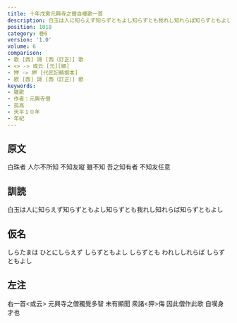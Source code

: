 ```yaml
---
title: 十年戊寅元興寺之僧自嘆歌一首
description: 白玉は人に知らえず知らずともよし知らずとも我れし知れらば知らずともよし
position: 1018
category: 巻6
version: '1.0'
volume: 6
comparison:
- 歌 [西] 謌 [西（訂正）] 歌
- <> -> 或云 [元][細]
- 押 -> 狎 [代匠記精撰本]
- 歌 [西] 謌 [西（訂正）] 歌
keywords:
- 雑歌
- 作者：元興寺僧
- 孤高
- 天平１０年
- 年紀
---
```


## 原文

白珠者 人尓不所知 不知友縦 雖不知 吾之知有者 不知友任意

## 訓読

白玉は人に知らえず知らずともよし知らずとも我れし知れらば知らずともよし

## 仮名

しらたまは ひとにしらえず しらずともよし しらずとも われししれらば しらずともよし

## 左注

右一首<或云> 元興寺之僧獨覺多智 未有顯聞 衆諸<狎>侮 因此僧作此歌 自嘆身才也
